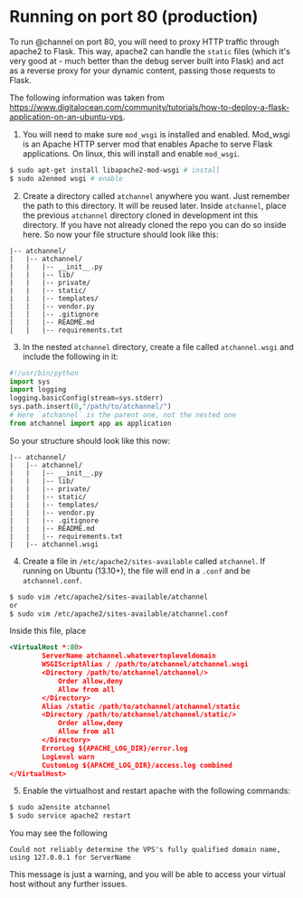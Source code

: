 # Running on port 80 (production)
To run @channel on port 80, you will need to proxy HTTP traffic through apache2 to Flask. This way, apache2 can handle the `static` files (which it's very good at - much better than the debug server built into Flask) and act as a reverse proxy for your dynamic content, passing those requests to Flask.

The following information was taken from https://www.digitalocean.com/community/tutorials/how-to-deploy-a-flask-application-on-an-ubuntu-vps.

1) You will need to make sure `mod_wsgi` is installed and enabled. Mod_wsgi is an Apache HTTP server mod that enables Apache to serve Flask applications. On linux, this will install and enable `mod_wsgi`.
```sh
$ sudo apt-get install libapache2-mod-wsgi # install
$ sudo a2enmod wsgi # enable
```

2) Create a directory called `atchannel` anywhere you want. Just remember the path to this directory. It will be reused later. Inside `atchannel`, place the previous `atchannel` directory cloned in development int this directory. If you have not already cloned the repo you can do so inside here. So now your file structure should look like this:
```
|-- atchannel/
|   |-- atchannel/
|   |   |-- __init__.py
|   |   |-- lib/
|   |   |-- private/
|   |   |-- static/
|   |   |-- templates/
|   |   |-- vendor.py
|   |   |-- .gitignore
|   |   |-- README.md
|   |   |-- requirements.txt
```

3) In the nested `atchannel` directory, create a file called `atchannel.wsgi` and include the following in it:
```py
#!/usr/bin/python
import sys
import logging
logging.basicConfig(stream=sys.stderr)
sys.path.insert(0,"/path/to/atchannel/")
# Here `atchannel` is the parent one, not the nested one
from atchannel import app as application
```
So your structure should look like this now:
```
|-- atchannel/
|   |-- atchannel/
|   |   |-- __init__.py
|   |   |-- lib/
|   |   |-- private/
|   |   |-- static/
|   |   |-- templates/
|   |   |-- vendor.py
|   |   |-- .gitignore
|   |   |-- README.md
|   |   |-- requirements.txt
|   |-- atchannel.wsgi
```

4) Create a file in `/etc/apache2/sites-available` called `atchannel`. If running on Ubuntu (13.10+), the file will end in a `.conf` and be `atchannel.conf`.
```sh
$ sudo vim /etc/apache2/sites-available/atchannel
or
$ sudo vim /etc/apache2/sites-available/atchannel.conf
```
Inside this file, place
```xml
<VirtualHost *:80>
		ServerName atchannel.whatevertopleveldomain
		WSGIScriptAlias / /path/to/atchannel/atchannel.wsgi
		<Directory /path/to/atchannel/atchannel/>
			Order allow,deny
			Allow from all
		</Directory>
		Alias /static /path/to/atchannel/atchannel/static
		<Directory /path/to/atchannel/atchannel/static/>
			Order allow,deny
			Allow from all
		</Directory>
		ErrorLog ${APACHE_LOG_DIR}/error.log
		LogLevel warn
		CustomLog ${APACHE_LOG_DIR}/access.log combined
</VirtualHost>
```

5) Enable the virtualhost and restart apache with the following commands:
```sh
$ sudo a2ensite atchannel
$ sudo service apache2 restart 
```
You may see the following
```
Could not reliably determine the VPS's fully qualified domain name, using 127.0.0.1 for ServerName 
```
This message is just a warning, and you will be able to access your virtual host without any further issues. 
